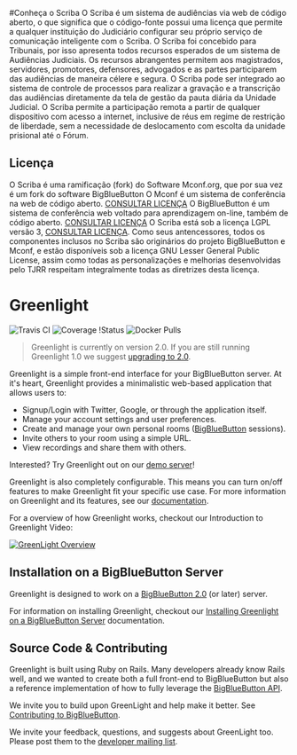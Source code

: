 #Conheça o Scriba
O Scriba é um sistema de audiências via web de código aberto, o que significa que o código-fonte possui uma licença que permite a qualquer instituição do Judiciário configurar seu próprio serviço de comunicação inteligente com o Scriba.
O Scriba foi concebido para Tribunais, por isso apresenta todos recursos esperados de um sistema de Audiências Judiciais. Os recursos abrangentes permitem aos magistrados, servidores, promotores, defensores, advogados e as partes participarem das audiências de maneira célere e segura.
O Scriba pode ser integrado ao sistema de controle de processos para realizar a gravação e a transcrição das audiências diretamente da tela de gestão da pauta diária da Unidade Judicial.
O Scriba permite a participação remota a partir de qualquer dispositivo com acesso a internet, inclusive de réus em regime de restrição de liberdade, sem a necessidade de deslocamento com escolta da unidade prisional até o Fórum.

## Licença
O Scriba é uma ramificação (fork) do Software Mconf.org, que por sua vez é um fork do software BigBlueButton
O Mconf é um sistema de conferência na web de código aberto. <a href="http://mconf.org/#open-source">CONSULTAR LICENÇA</a>
O BigBlueButton é um sistema de conferência web voltado para aprendizagem on-line, também de código aberto. <a href="https://bigbluebutton.org/open-source-license/">CONSULTAR LICENÇA</a>
O Scriba está sob a licença <bold>LGPL versão 3</bold>, <a href="https://bigbluebutton.org/open-source-license/">CONSULTAR LICENÇA</a>.
Como seus antencessores, todos os componentes inclusos no Scriba são originários do projeto BigBlueButton e Mconf, e estão disponíveis sob a licença GNU Lesser General Public License, assim como todas as personalizações e melhorias desenvolvidas pelo TJRR respeitam integralmente todas as diretrizes desta licença.

# Greenlight

![Travis CI](https://travis-ci.org/bigbluebutton/greenlight.svg?branch=master)
![Coverage
!Status](https://coveralls.io/repos/github/bigbluebutton/greenlight/badge.svg?branch=master)
![Docker Pulls](https://img.shields.io/docker/pulls/bigbluebutton/greenlight.svg)

> Greenlight is currently on version 2.0. If you are still running Greenlight 1.0 we suggest [upgrading to 2.0](http://docs.bigbluebutton.org/install/greenlight-v2.html#upgrading-from-greenlight-10).

Greenlight is a simple front-end interface for your BigBlueButton server. At it's heart, Greenlight provides a minimalistic web-based application that allows users to:

  * Signup/Login with Twitter, Google, or through the application itself.
  * Manage your account settings and user preferences.
  * Create and manage your own personal rooms ([BigBlueButton](https://github.com/bigbluebutton/bigbluebutton) sessions).
  * Invite others to your room using a simple URL.
  * View recordings and share them with others.

Interested? Try Greenlight out on our [demo server](https://demo.bigbluebutton.org/gl)!

Greenlight is also completely configurable. This means you can turn on/off features to make Greenlight fit your specific use case. For more information on Greenlight and its features, see our [documentation](http://docs.bigbluebutton.org/install/greenlight-v2.html).

For a overview of how Greenlight works, checkout our Introduction to Greenlight Video:

[![GreenLight Overview](https://img.youtube.com/vi/Hso8yLzkqj8/0.jpg)](https://youtu.be/Hso8yLzkqj8)

## Installation on a BigBlueButton Server

Greenlight is designed to work on a [BigBlueButton 2.0](https://github.com/bigbluebutton/bigbluebutton) (or later) server.

For information on installing Greenlight, checkout our [Installing Greenlight on a BigBlueButton Server](http://docs.bigbluebutton.org/install/greenlight.html#installing-on-a-bigbluebutton-server) documentation.

## Source Code & Contributing

Greenlight is built using Ruby on Rails. Many developers already know Rails well, and we wanted to create both a full front-end to BigBlueButton but also a reference implementation of how to fully leverage the [BigBlueButton API](http://docs.bigbluebutton.org/dev/api.html).

We invite you to build upon GreenLight and help make it better. See [Contributing to BigBlueButton](http://docs.bigbluebutton.org/support/faq.html#contributing-to-bigbluebutton).

We invite your feedback, questions, and suggests about GreenLight too. Please post them to the [developer mailing list](https://groups.google.com/forum/#!forum/bigbluebutton-dev).
